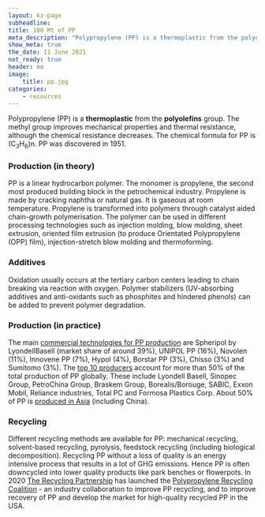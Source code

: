 ```yaml
---
layout: kz-page
subheadline:
title: 100 Mt of PP
meta_description: "Polypropylene (PP) is a thermoplastic from the polyolefins group. The methyl group improves mechanical properties and thermal resistance, although the chemical resistance decreases. It was discovered in 1951."
show_meta: true
the_date: 11 June 2021
not_ready: true
header: no
image:
    title: pp.jpg
categories:
    - resources
---
```


Polypropylene (PP) is a **thermoplastic** from the **polyolefins** group.
The methyl group improves mechanical properties and thermal resistance, although the chemical resistance decreases.
The chemical formula for PP is (C<sub>3</sub>H<sub>6</sub>)n.
PP was discovered in 1951.


### Production (in theory)

PP is a linear hydrocarbon polymer.
The monomer is propylene, the second most produced building block in the petrochemical industry.
Propylene is made by cracking naphtha or natural gas.
It is gaseous at room temperature.
Propylene is transformed into polymers through catalyst aided chain-growth polymerisation.
The polymer can be used in different processing technologies such as injection molding, blow molding, sheet extrusion, oriented film extrusion (to produce Orientated Polypropylene (OPP) film), injection-stretch blow molding and thermoforming.


### Additives

Oxidation usually occurs at the tertiary carbon centers leading to chain breaking via reaction with oxygen. 
Polymer stabilizers (UV-absorbing additives and anti-oxidants such as phosphites and hindered phenols) can be added to prevent polymer degradation.



### Production (in practice)

The main [commercial technologies for PP production][1] are Spheripol by LyondellBasell (market share of around 39%), UNIPOL PP (16%), Novolen (11%), Innovene PP (7%), Hypol (4%), Borstar PP (3%), Chisso (3%) and Sumitomo (3%).
The [top 10 producers][1] account for more than 50% of the total production of PP globally.
These include Lyondell Basell, Sinopec Group, PetroChina Group, Braskem Group, Borealis/Borouge, SABIC, Exxon Mobil, Reliance industries, Total PC and Formosa Plastics Corp.
About 50% of PP is [produced in Asia][1] (including China).



<!-- 

### Properties

READ pp https://www.recycling-magazine.com/2021/07/08/recyclass-tests-functional-barriers-in-pp-containers/

Its properties are similar to PE.

Hard but still flexible, waxy surface, translucent, withstands solvents

PP is white, mechanically rugged material.
tough and flexible

PP is slightly harder and more heat resistant than PE. 
Due to the tertiary carbon atom PP is chemically less resistant than PE.

The thermal expansion of PP is very large, but somewhat less than that of PE.


Polypropylene has good resistance to fatigue


Polypropylene at room temperature is resistant to fats and almost all organic solvents, apart from strong oxidants. Non-oxidizing acids and bases can be stored in containers made of PP.


Most commercial PP has an intermediate level of crystallinity between that of LDPE and HDPE.



PP can be made translucent when uncolored but is not as readily made transparent. It is often opaque or colored using pigments. 
PP is dope-dyed; no water is used in its dyeing, in contrast with cotton.

PP resin is resistant to acid, bases and detergents. 
At room temperature, it is resistant to organic solvents.

They have low density, high softening point and offer higher rigidity and hardness. 

PE has less static charge so attract less dust than PP

The PP plastics are flexible, tough, heat resistant and provide a barrier to moisture. 






The density of PP is about 1 g/cm<sup>3</sup>, crystalline and amorphous regions differ only slightly in their density. 
The density can change significantly with the addition of fillers.






Its melting point is 130-171&#8451;.

Below 0&#8451; PP becomes brittle.

PP is liable to chain degradation from exposure to temperatures above 100&#8451;.

The flash point of a typical composition is 2601&#8451;; autoignition temperature is 3881&#8451;.

At elevated temperature, PP can be dissolved in nonpolar solvents such as xylene, tetralin and decalin.


softens at 140&#8451;

PP has higher melting point than PE





High thermal expansion coefficient limits the high-temperature applications of PP material.

PP is highly flammable and is difficult to paint as it has poor bonding properties.

They are prone to oxidation and UV degradation.

PP polymer has poor resistance to chlorinated solvents and aromatics 


















### Modifications

PP is normally tough and flexible, especially when copolymerized with ethylene.
This allows PP to be used as an engineering plastic, competing with materials such as ABS.



### Usage



* Kitchenware - microwave-safe food containers, plastic cup, baby bottles, cutlery.
* Containers - bottles for detergents and toiletries
* Automotive applications - dashboard, bumper, cladding and cushioning in vehicles. in batteries


A polyolefin is a type of polymer produced from a simple olefin (also called an alkene with the general formula CnH2n) as a monomer. For example, polyethylene is the polyolefin produced by polymerizing the olefin ethylene. Polypropylene is another common polyolefin which is made from the olefin propylene. 



face masks, filters, diapers and wipes.



PP: Packing tape, Plastic Straws, Take away tubs, Ketchup bottles, Plastic picnic ware


It is also used on large scale for clothing. PP material is majorly used in nonwovens, having maximum utilization in diapers and sanitary products as it is treated to absorb water instead of repelling. 

They have excellent aesthetic properties so are used in a lot in automotive sectors where shine and gloss are required on parts such as the bumper.

packaging, automotive, consumer goods, electrical & electronics etc.


PP polymer is one of the most versatile polymers and is used as both plastic and as fiber.

The polymer has tough characteristics like it is mechanically rugged and resistant to many chemical solvents like bases and acids. This makes polypropylene plastic ideal for various end-use industries. The main application of PP plastic is in packaging and labeling, textiles, plastic parts and reusable containers of various types.


medical applications


 Packaging, transportation, building and construction, agriculture, and household items: food packaging and containers (bottle caps, yogurt and margarine tubs, straws, food trays, microwave containers, film for sweet and snack wrappers); medicine bottles, fibers, appliances, and carpeting, stackable crates for transport and storage; water or sewage pipes; geomembrane liners used in building applications; insulation, household items including bowls, trays, combs, hairdryers; automotive parts; bank notes. PP is sometimes recycled. Will float. Is a Thermoplastic.


The properties of PP are strongly affected by its tacticity, the orientation of the methyl groups (CH
3) relative to the methyl groups in neighboring monomer units (see above). The tacticity of polypropylene can be chosen by the choice of an appropriate catalyst during the production processes.


The term tacticity describes for polypropylene how the methyl group is oriented in the polymer chain.
In isotactic polypropylene, for example, the methyl groups are oriented on one side of the carbon backbone. This arrangement creates a greater degree of crystallinity and results in a stiffer material that is more resistant to creep
 An isotactic structure leads to a semi-crystalline polymer. The higher the isotacticity (the isotactic fraction), the greater the crystallinity, and thus also the softening point, rigidity, e-modulus and hardness.[14]:22

Atactic polypropylene ( the methyl group (-CH3) is randomly aligned), on the other hand, lacks any regularity which makes it unable to crystallize and  amorphous (not crystalline). 




Atactic polypropylene has lower density, melting point and softening temperature than the crystalline types and is tacky and rubber-like at room temperature. It is a colorless, cloudy material and can be used between −15 and +120 °C. Atactic polypropylene is used as a sealant, as an insulating material for automobiles and as an additive to bitumen.[31]


Polypropylene copolymers are in use as well. A particularly important one is polypropylene random copolymer (PPR or PP-R), a random copolymer with PE used for plastic pipework. 


The large number of end-use applications for polypropylene are often possible because of the ability to tailor grades with specific molecular properties and additives during its manufacture. For example, antistatic additives can be added to help polypropylene surfaces resist dust and dirt. 



Expanded Polypropylene (EPP) is a highly versatile closed-cell bead foam that provides a unique range of properties, including outstanding energy absorption, multiple impact resistance, thermal insulation, buoyancy, water and chemical resistance, exceptionally high strength to weight ratio and 100% recyclability. EPP can be made in a wide range of densities, from 15 to 200 grams per litre, which are transformed by moulding into densities ranging from 18 to 260 grams per litre. Individual beads are fused into final product form by the steamchest moulding process resulting in a strong and lightweight shape.
https://www.bpf.co.uk/plastipedia/polymers/Expanded_Polypropylene_EPP.aspx
Thermal Insulation
Can dampen absorb or block sound. 
Expanded polypropylene (EPP) is a foam form of polypropylene. EPP has very good impact characteristics due to its low stiffness; this allows EPP to resume its shape after impacts. EPP is extensively used in model aircraft and other radio controlled vehicles by hobbyists. This is mainly due to its ability to absorb impacts, making this an ideal material for RC aircraft for beginners and amateurs. 
Unlike expanded polystyrene foam (EPS) which is friable and breaks easily on impact, EPP foam is able to absorb kinetic impacts very well without breaking, retains its original shape, and exhibits memory form characteristics which allow it to return to its original shape in a short amount of time.[61]


Biaxially oriented polypropylene (BOPP)
When polypropylene film is extruded and stretched in both the machine direction and across machine direction it is called biaxially oriented polypropylene. Two methods are widely used for producing BOPP films, namely, the tenter process and tubular process. [43] Biaxial orientation increases strength and clarity.[44] BOPP is widely used as a packaging material for packaging products such as snack foods, fresh produce and confectionery. It is easy to coat, print and laminate to give the required appearance and properties for use as a packaging material. This process is normally called converting. It is normally produced in large rolls which are slit on slitting machines into smaller rolls for use on packaging machines. 
A common application for polypropylene is as biaxially oriented polypropylene (BOPP). These BOPP sheets are used to make a wide variety of materials including clear bags. When polypropylene is biaxially oriented, it becomes crystal clear and serves as an excellent packaging material for artistic and retail products. 

BOPP (biaxially-oriented polypropylene) is a variant of polypropylene (PP).



As polypropylene is resistant to fatigue, most plastic living hinges, such as those on flip-top bottles, are made from this material. However, it is important to ensure that chain molecules are oriented across the hinge to maximise strength. 

Polypropylene is used in the manufacturing of piping systems. This material is often chosen for its resistance to corrosion and chemical leaching, its resilience against most forms of physical damage, including impact and freezing, its environmental benefits, and its ability to be joined by welding (heat fusion) rather than gluing.[46][47][48]


Many plastic items for medical or laboratory use can be made from polypropylene because it can withstand the heat in an autoclave. Its heat resistance also enables it to be used as the manufacturing material of consumer-grade kettles[citation needed]. Food containers made from it will not melt in the dishwasher, and do not melt during industrial hot filling processes. For this reason, most plastic tubs for dairy products are polypropylene sealed with aluminum foil (both heat-resistant materials). 

Polypropylene is widely used in ropes, distinctive because they are light enough to float in water


Polypropylene is also used as an alternative to polyvinyl chloride (PVC) as insulation for electrical cables


Polypropylene is most commonly used for plastic moldings, wherein it is injected into a mold while molten, forming complex shapes at relatively low cost and high volume; examples include bottle tops, bottles, and fittings. 


Polypropylene, highly colorfast, It can also be produced in sheet form, widely used for the production of stationery folders, packaging, and storage boxes. The wide color range, durability, low cost, and resistance to dirt make it ideal as a protective cover for papers and other materials.


Polypropylene fibres are used as a concrete additive to increase strength and reduce cracking and spalling.[52] In some areas susceptible to earthquakes (e.g., California), PP fibers are added with soils to improve the soil's strength and damping when constructing the foundation of structures such as buildings, bridges, etc.[53] Polypropylene fibres are also used in drywall joint compound for reinforcement. It can increase the flexibility and dimensional stability of the joint compound and reduce shrinkage and cracking when it dries. 
When the cathedral on Tenerife, La Laguna Cathedral, was repaired in 2002–2014, it turned out that the vaults and dome were in a rather bad condition. Therefore, these parts of the building were demolished, and replaced by constructions in polypropylene. This was reported as the first time this material was used in this scale in buildings.
https://onlinelibrary.wiley.com/doi/abs/10.1002/suco.201900365

Polypropylene is a major polymer used in nonwovens, with over 50% used[citation needed] for diapers or sanitary products where it is treated to absorb water (hydrophilic) 


Other non-woven uses include filters for air, gas, and liquids in which the fibers can be formed into sheets or webs that can be pleated to form cartridges or layers that filter in various efficiencies in the 0.5 to 30 micrometre range. Such applications occur in houses as water filters or in air-conditioning-type filters.

 The high surface-area and naturally oleophilic polypropylene nonwovens are ideal absorbers of oil spills with the familiar[citation needed] floating barriers near oil spills on rivers. 

Polymer banknotes are made from BOPP, where it provides a durable base and allows for the use of transparent security features by omitting opaque inks in the desired areas. 



 -->





### Recycling

Different recycling methods are available for PP: mechanical recycling, solvent-based recycling, pyrolysis, feedstock recycling (including biological decomposition). 
Recycling PP without a loss of quality is an energy intensive process that results in a lot of GHG emissions. 
Hence PP is often downcycled into lower quality products like park benches or flowerpots.
In 2020 [The Recycling Partnership][2] has launched the [Polypropylene Recycling Coalition][4] - an industry collaboration to improve PP recycling, and to improve recovery of PP and develop the market for high-quality recycled PP in the USA.






[1]: https://www.plasticsinsight.com/resin-intelligence/resin-prices/polypropylene/
[2]: https://recyclingpartnership.org/
[3]: https://www.plasticstoday.com/packaging/recycling-partnership-launches-polypropylene-recycling-coalition
[4]: https://recyclingpartnership.org/polypropylene-coalition/

